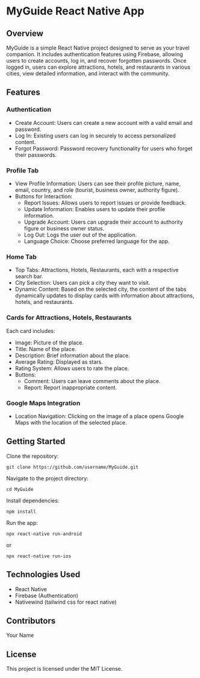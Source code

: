 <h1>
MyGuide React Native App
</h1>
<h2>
Overview
</h2>
MyGuide is a simple React Native project designed to serve as your travel companion. It includes authentication features using Firebase, allowing users to create accounts, log in, and recover forgotten passwords. Once logged in, users can explore attractions, hotels, and restaurants in various cities, view detailed information, and interact with the community.

<h2>
Features
</h2>
<h3>
Authentication
</h3>
<ul>
  <li>Create Account: Users can create a new account with a valid email and password.</li>
  <li>Log In: Existing users can log in securely to access personalized content.</li>
  <li>Forgot Password: Password recovery functionality for users who forget their passwords.</li>
</ul>
<h3>
Profile Tab
</h3>
<ul>
  <li>View Profile Information: Users can see their profile picture, name, email, country, and role (tourist, business owner, authority figure).</li>
  <li>Buttons for Interaction:
  <ul>
    <li>Report Issues: Allows users to report issues or provide feedback.</li>
    <li>Update Information: Enables users to update their profile information.</li>
    <li>Upgrade Account: Users can upgrade their account to authority figure or business owner status.</li>
    <li>Log Out: Logs the user out of the application.</li>
    <li>Language Choice: Choose preferred language for the app.</li>
  </ul>
  </li>
</ul>
<h3>
Home Tab
</h3>
<ul>
  <li>Top Tabs: Attractions, Hotels, Restaurants, each with a respective search bar.</li>
  <li>City Selection: Users can pick a city they want to visit.</li>
  <li>Dynamic Content: Based on the selected city, the content of the tabs dynamically updates to display cards with information about attractions, hotels, and restaurants.</li>
</ul>
<h3>
Cards for Attractions, Hotels, Restaurants
</h3>
Each card includes:
<ul>
  <li>Image: Picture of the place.</li>
  <li>Title: Name of the place.</li>
  <li>Description: Brief information about the place.</li>
  <li>Average Rating: Displayed as stars.</li>
  <li>Rating System: Allows users to rate the place.</li>
  <li>Buttons:<ul><li>Comment: Users can leave comments about the place.</li>
  <li>Report: Report inappropriate content.</li></ul></li>
</ul>
<h3>
Google Maps Integration
</h3>
<ul>
  <li>Location Navigation: Clicking on the image of a place opens Google Maps with the location of the selected place.</li>
</ul>

<h2>
Getting Started
</h2>
Clone the repository:

<pre><code>git clone https://github.com/username/MyGuide.git</code></pre>
Navigate to the project directory:

<pre><code>cd MyGuide</code></pre>
Install dependencies:
<pre><code>npm install</code></pre>

Run the app:
<pre><code>npx react-native run-android</code></pre>
or

<pre><code>npx react-native run-ios   </code></pre>
<h2>
Technologies Used
</h2>
<ul>
  <li>React Native</li>
  <li>Firebase (Authentication)</li>
  <li>Nativewind (tailwind css for react native)</li>
</ul>


<h2>
Contributors
</h2>
Your Name
<h2>
License
</h2>
This project is licensed under the MIT License.
